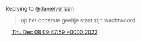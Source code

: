 Replying to [@danielverlaan](https://twitter.com/danielverlaan/status/1600786313049145346)

> op het onderste geeltje staat zijn wachtwoord

<img src="../../media/tweet.ico" width="12" /> [Thu Dec 08 09:47:59 +0000 2022](https://twitter.com/DromerDenker/status/1600789277776175105)